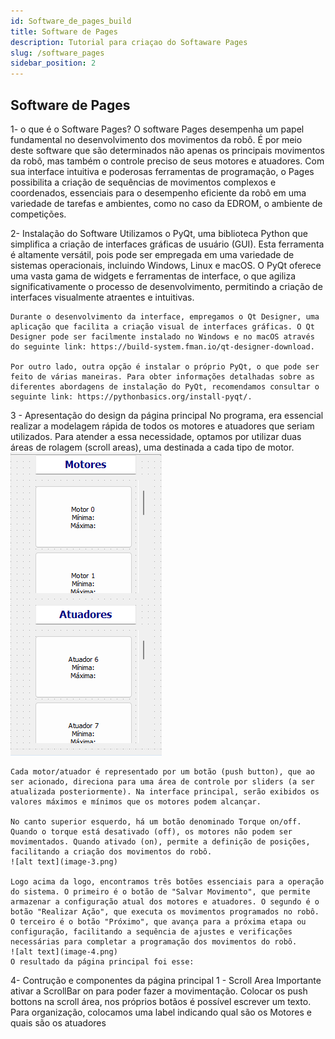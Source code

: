 ```yaml
---
id: Software_de_pages_build
title: Software de Pages
description: Tutorial para criaçao do Softaware Pages
slug: /software_pages
sidebar_position: 2
---
```


## Software de Pages
1- o que é o Software Pages?
    O software Pages desempenha um papel fundamental no desenvolvimento dos movimentos da robô. É por meio deste software que são determinados
    não apenas os principais movimentos da robô, mas também o controle preciso de seus motores e atuadores. Com sua interface intuitiva e poderosas ferramentas de programação, o Pages possibilita a criação de sequências de movimentos complexos e coordenados, essenciais para o desempenho eficiente da robô em uma variedade de tarefas e ambientes, como no caso da EDROM, o ambiente de competições.

2- Instalação do Software
    Utilizamos o PyQt, uma biblioteca Python que simplifica a criação de interfaces gráficas de usuário (GUI). Esta ferramenta é altamente versátil, pois pode ser empregada em uma variedade de sistemas operacionais, incluindo Windows, Linux e macOS. O PyQt oferece uma vasta gama de widgets e ferramentas de interface, o que agiliza significativamente o processo de desenvolvimento, permitindo a criação de interfaces visualmente atraentes e intuitivas.

    Durante o desenvolvimento da interface, empregamos o Qt Designer, uma aplicação que facilita a criação visual de interfaces gráficas. O Qt Designer pode ser facilmente instalado no Windows e no macOS através do seguinte link: https://build-system.fman.io/qt-designer-download.

    Por outro lado, outra opção é instalar o próprio PyQt, o que pode ser feito de várias maneiras. Para obter informações detalhadas sobre as diferentes abordagens de instalação do PyQt, recomendamos consultar o seguinte link: https://pythonbasics.org/install-pyqt/.

3 - Apresentação do design da página principal
    No programa, era essencial realizar a modelagem rápida de todos os motores e atuadores que seriam utilizados. Para atender a essa necessidade, optamos por utilizar duas áreas de rolagem (scroll areas), uma destinada a cada tipo de motor.
    ![alt text](image-2.png)

    Cada motor/atuador é representado por um botão (push button), que ao ser acionado, direciona para uma área de controle por sliders (a ser atualizada posteriormente). Na interface principal, serão exibidos os valores máximos e mínimos que os motores podem alcançar.

    No canto superior esquerdo, há um botão denominado Torque on/off. Quando o torque está desativado (off), os motores não podem ser movimentados. Quando ativado (on), permite a definição de posições, facilitando a criação dos movimentos do robô.
    ![alt text](image-3.png)

    Logo acima da logo, encontramos três botões essenciais para a operação do sistema. O primeiro é o botão de "Salvar Movimento", que permite armazenar a configuração atual dos motores e atuadores. O segundo é o botão "Realizar Ação", que executa os movimentos programados no robô. O terceiro é o botão "Próximo", que avança para a próxima etapa ou configuração, facilitando a sequência de ajustes e verificações necessárias para completar a programação dos movimentos do robô. 
    ![alt text](image-4.png)
    O resultado da página principal foi esse:


4- Contrução e componentes da página principal
    1 - Scroll Area
        Importante ativar a ScrollBar on para poder fazer a movimentação.
        Colocar os push bottons na scroll área, nos próprios botãos é possível escrever um texto.
        Para organização, colocamos uma label indicando qual são os Motores e quais são os atuadores


    



